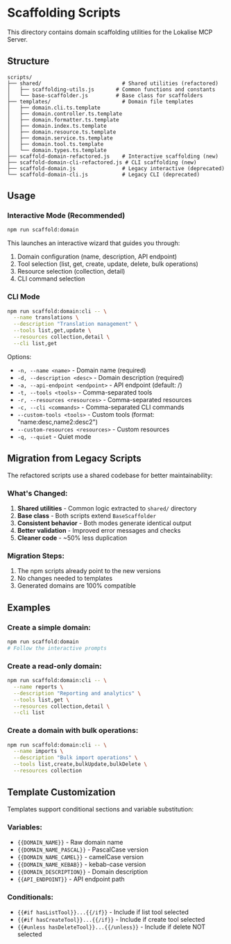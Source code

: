 # Scaffolding Scripts

This directory contains domain scaffolding utilities for the Lokalise MCP Server.

## Structure

```
scripts/
├── shared/                          # Shared utilities (refactored)
│   ├── scaffolding-utils.js       # Common functions and constants
│   └── base-scaffolder.js         # Base class for scaffolders
├── templates/                       # Domain file templates
│   ├── domain.cli.ts.template
│   ├── domain.controller.ts.template
│   ├── domain.formatter.ts.template
│   ├── domain.index.ts.template
│   ├── domain.resource.ts.template
│   ├── domain.service.ts.template
│   ├── domain.tool.ts.template
│   └── domain.types.ts.template
├── scaffold-domain-refactored.js    # Interactive scaffolding (new)
├── scaffold-domain-cli-refactored.js # CLI scaffolding (new)
├── scaffold-domain.js               # Legacy interactive (deprecated)
└── scaffold-domain-cli.js           # Legacy CLI (deprecated)
```

## Usage

### Interactive Mode (Recommended)

```bash
npm run scaffold:domain
```

This launches an interactive wizard that guides you through:
1. Domain configuration (name, description, API endpoint)
2. Tool selection (list, get, create, update, delete, bulk operations)
3. Resource selection (collection, detail)
4. CLI command selection

### CLI Mode

```bash
npm run scaffold:domain:cli -- \
  --name translations \
  --description "Translation management" \
  --tools list,get,update \
  --resources collection,detail \
  --cli list,get
```

Options:
- `-n, --name <name>` - Domain name (required)
- `-d, --description <desc>` - Domain description (required)
- `-a, --api-endpoint <endpoint>` - API endpoint (default: /<name>)
- `-t, --tools <tools>` - Comma-separated tools
- `-r, --resources <resources>` - Comma-separated resources
- `-c, --cli <commands>` - Comma-separated CLI commands
- `--custom-tools <tools>` - Custom tools (format: "name:desc,name2:desc2")
- `--custom-resources <resources>` - Custom resources
- `-q, --quiet` - Quiet mode

## Migration from Legacy Scripts

The refactored scripts use a shared codebase for better maintainability:

### What's Changed:
1. **Shared utilities** - Common logic extracted to `shared/` directory
2. **Base class** - Both scripts extend `BaseScaffolder`
3. **Consistent behavior** - Both modes generate identical output
4. **Better validation** - Improved error messages and checks
5. **Cleaner code** - ~50% less duplication

### Migration Steps:
1. The npm scripts already point to the new versions
2. No changes needed to templates
3. Generated domains are 100% compatible

## Examples

### Create a simple domain:
```bash
npm run scaffold:domain
# Follow the interactive prompts
```

### Create a read-only domain:
```bash
npm run scaffold:domain:cli -- \
  --name reports \
  --description "Reporting and analytics" \
  --tools list,get \
  --resources collection,detail \
  --cli list
```

### Create a domain with bulk operations:
```bash
npm run scaffold:domain:cli -- \
  --name imports \
  --description "Bulk import operations" \
  --tools list,create,bulkUpdate,bulkDelete \
  --resources collection
```

## Template Customization

Templates support conditional sections and variable substitution:

### Variables:
- `{{DOMAIN_NAME}}` - Raw domain name
- `{{DOMAIN_NAME_PASCAL}}` - PascalCase version
- `{{DOMAIN_NAME_CAMEL}}` - camelCase version
- `{{DOMAIN_NAME_KEBAB}}` - kebab-case version
- `{{DOMAIN_DESCRIPTION}}` - Domain description
- `{{API_ENDPOINT}}` - API endpoint path

### Conditionals:
- `{{#if hasListTool}}...{{/if}}` - Include if list tool selected
- `{{#if hasCreateTool}}...{{/if}}` - Include if create tool selected
- `{{#unless hasDeleteTool}}...{{/unless}}` - Include if delete NOT selected